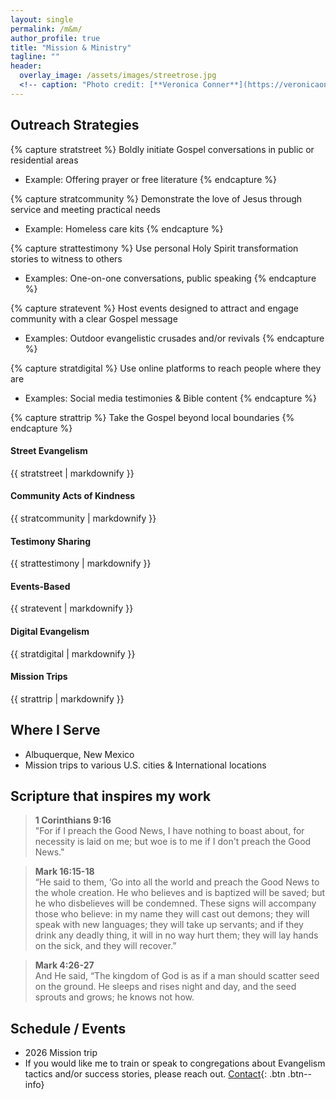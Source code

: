 ```yaml
---
layout: single
permalink: /m&m/
author_profile: true
title: "Mission & Ministry"
tagline: ""
header:
  overlay_image: /assets/images/streetrose.jpg
  <!-- caption: "Photo credit: [**Veronica Conner**](https://veronicaonmission.github.io/gallery)" -->
---
```


## Outreach Strategies
{% capture stratstreet %}
Boldly initiate Gospel conversations in public or residential areas
* Example: Offering prayer or free literature
{% endcapture %}

{% capture stratcommunity %}
Demonstrate the love of Jesus through service and meeting practical needs
* Example: Homeless care kits
{% endcapture %}

{% capture strattestimony %}
Use personal Holy Spirit transformation stories to witness to others
* Examples: One-on-one conversations, public speaking
{% endcapture %}

{% capture stratevent %}
Host events designed to attract and engage community with a clear Gospel message
* Examples: Outdoor evangelistic crusades and/or revivals
{% endcapture %}

{% capture stratdigital %}
Use online platforms to reach people where they are
* Examples: Social media testimonies & Bible content
{% endcapture %}

{% capture strattrip %}
Take the Gospel beyond local boundaries
{% endcapture %}

<div class="notice--info">
  <h4 class="no_toc">Street Evangelism</h4>
  {{ stratstreet | markdownify }}
</div>

<div class="notice--primary">
  <h4 class="no_toc">Community Acts of Kindness</h4>
  {{ stratcommunity | markdownify }}
</div>

<div class="notice--success">
  <h4 class="no_toc">Testimony Sharing</h4>
  {{ strattestimony | markdownify }}
</div>

<div class="notice--info">
  <h4 class="no_toc">Events-Based</h4>
  {{ stratevent | markdownify }}
</div>

<div class="notice--primary">
  <h4 class="no_toc">Digital Evangelism</h4>
  {{ stratdigital | markdownify }}
</div>

<div class="notice--success">
  <h4 class="no_toc">Mission Trips</h4>
  {{ strattrip | markdownify }}
</div>

## Where I Serve
- Albuquerque, New Mexico
- Mission trips to various U.S. cities & International locations

## Scripture that inspires my work
> **1 Corinthians 9:16**\
"For if I preach the Good News, I have nothing to boast about, for necessity is laid on me; but woe is to me if I don't preach the Good News."

> **Mark 16:15-18**\
“He said to them, ‘Go into all the world and preach the Good News to the whole creation. He who believes and is baptized will be saved; but he who disbelieves will be condemned. These signs will accompany those who believe: in my name they will cast out demons; they will speak with new languages; they will take up servants; and if they drink any deadly thing, it will in no way hurt them; they will lay hands on the sick, and they will recover.”

> **Mark 4:26-27**\
And He said, “The kingdom of God is as if a man should scatter seed on the ground. He sleeps and rises night and day, and the seed sprouts and grows; he knows not how.

## Schedule / Events
- 2026 Mission trip <link>
- If you would like me to train or speak to congregations about Evangelism tactics and/or success stories, please reach out.
[Contact](/contact/){: .btn .btn--info}
